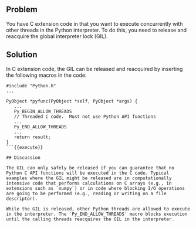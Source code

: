 ## Problem

You have C extension code in that you want to execute concurrently with other threads in the Python interpreter. To do this, you need to release and reacquire the global interpreter lock (GIL).

## Solution

In C extension code, the GIL can be released and reacquired by inserting the following macros in the code:

```
#include "Python.h"
...

PyObject *pyfunc(PyObject *self, PyObject *args) {
   ...
   Py_BEGIN_ALLOW_THREADS
   // Threaded C code.  Must not use Python API functions
   ...
   Py_END_ALLOW_THREADS
   ...
   return result;
}
```{{execute}}

## Discussion

The GIL can only safely be released if you can guarantee that no Python C API functions will be executed in the C code. Typical examples where the GIL might be released are in computationally intensive code that performs calculations on C arrays (e.g., in extensions such as `numpy`) or in code where blocking I/O operations are going to be performed (e.g., reading or writing on a file descriptor).

While the GIL is released, other Python threads are allowed to execute in the interpreter. The `Py_END_ALLOW_THREADS` macro blocks execution until the calling threads reacquires the GIL in the interpreter.